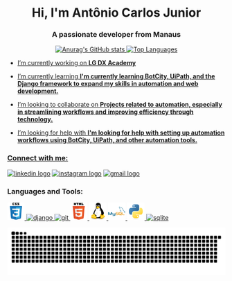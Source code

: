 <h1 align="center">Hi, I'm Antônio Carlos Junior</h1>
<h3 align="center">A passionate developer from Manaus</h3>

<!--github stats-->
<div align="center" style="display: inline">
   <a href="https://github.com/Antoniojjr">
   <div style="display: inline_block">
      <img height="1450em" src="https://github-readme-stats.vercel.app/api?username=Antoniojjr&show_icons=true&theme=radical" alt="Anurag's GitHub stats">
      <img height="145em" src="https://github-readme-stats.vercel.app/api/top-langs/?username=Antoniojjr&theme=radical" alt="Top Languages">
   </div>
</div>
 
- I’m currently working on **LG DX Academy**

- I’m currently learning **I'm currently learning BotCity, UiPath, and the Django framework to expand my skills in automation and web development.**

- I’m looking to collaborate on **Projects related to automation, especially in streamlining workflows and improving efficiency through technology.**

- I’m looking for help with **I'm looking for help with setting up automation workflows using BotCity, UiPath, and other automation tools.**

<h3 align="left">Connect with me:</h3>
<div align="left">
  <a href="https://www.linkedin.com/in/antôniojjr" target="_blank"><img src="https://raw.githubusercontent.com/maurodesouza/profile-readme-generator/master/src/assets/icons/social/linkedin/default.svg" width="52" height="40" alt="linkedin logo"/></a>
  <a href="https://instagram.com/antoniojjr_" target="_blank"><img src="https://raw.githubusercontent.com/maurodesouza/profile-readme-generator/master/src/assets/icons/social/instagram/default.svg" width="52" height="40" alt="instagram logo"  /></a>
  <a href = "mailto:carlosandrade002.ac@gmail.com"><img src="https://raw.githubusercontent.com/maurodesouza/profile-readme-generator/master/src/assets/icons/social/gmail/default.svg" width="52" height="40" alt="gmail logo"  /></a>
</div>

###

###


<h3 align="left">Languages and Tools:</h3>
<p align="left"> <a href="https://www.w3schools.com/css/" target="_blank" rel="noreferrer"> <img src="https://raw.githubusercontent.com/devicons/devicon/master/icons/css3/css3-original-wordmark.svg" alt="css3" width="40" height="40"/> </a> <a href="https://www.djangoproject.com/" target="_blank" rel="noreferrer"> <img src="https://cdn.worldvectorlogo.com/logos/django.svg" alt="django" width="40" height="40"/> </a> <a href="https://git-scm.com/" target="_blank" rel="noreferrer"> <img src="https://www.vectorlogo.zone/logos/git-scm/git-scm-icon.svg" alt="git" width="40" height="40"/> </a> <a href="https://www.w3.org/html/" target="_blank" rel="noreferrer"> <img src="https://raw.githubusercontent.com/devicons/devicon/master/icons/html5/html5-original-wordmark.svg" alt="html5" width="40" height="40"/> </a> <a href="https://www.linux.org/" target="_blank" rel="noreferrer"> <img src="https://raw.githubusercontent.com/devicons/devicon/master/icons/linux/linux-original.svg" alt="linux" width="40" height="40"/> </a> <a href="https://www.mysql.com/" target="_blank" rel="noreferrer"> <img src="https://raw.githubusercontent.com/devicons/devicon/master/icons/mysql/mysql-original-wordmark.svg" alt="mysql" width="40" height="40"/> </a> <a href="https://www.python.org" target="_blank" rel="noreferrer"> <img src="https://raw.githubusercontent.com/devicons/devicon/master/icons/python/python-original.svg" alt="python" width="40" height="40"/> </a> <a href="https://www.sqlite.org/" target="_blank" rel="noreferrer"> <img src="https://www.vectorlogo.zone/logos/sqlite/sqlite-icon.svg" alt="sqlite" width="40" height="40"/> </a> </p>

<picture>
  <source media="(prefers-color-scheme: dark)" srcset="https://raw.githubusercontent.com/Antoniojjr/Antoniojjr/output/github-contribution-grid-snake-dark.svg">
  <source media="(prefers-color-scheme: light)" srcset="https://raw.githubusercontent.com/Antoniojjr/Antoniojjr/output/github-contribution-grid-snake.svg">
  <img alt="github contribution grid snake animation" src="https://raw.githubusercontent.com/Antoniojjr/Antoniojjr/output/github-contribution-grid-snake.svg">
</picture>
